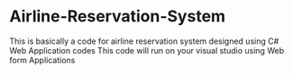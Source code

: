 # Airline-Reservation-System
This is basically a code for airline reservation system designed using C# Web Application codes
This code will run on your visual studio using Web form Applications
